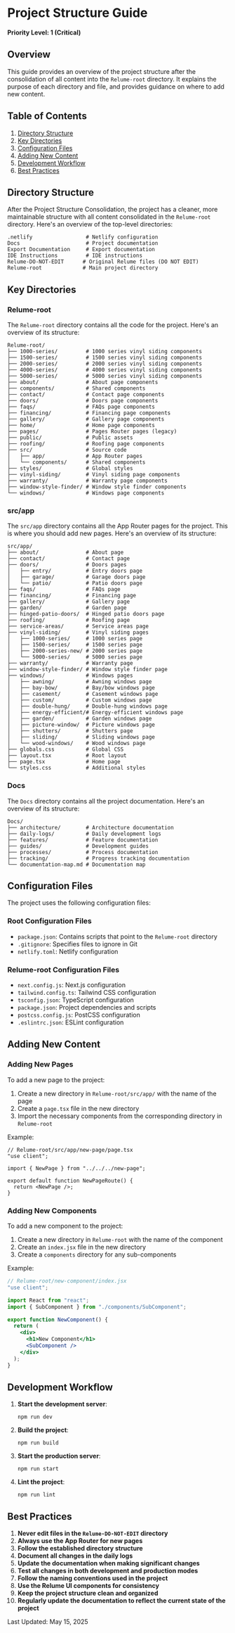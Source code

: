 # Project Structure Guide

**Priority Level: 1 (Critical)**

## Overview

This guide provides an overview of the project structure after the consolidation of all content into the `Relume-root` directory. It explains the purpose of each directory and file, and provides guidance on where to add new content.

## Table of Contents

1. [Directory Structure](#directory-structure)
2. [Key Directories](#key-directories)
3. [Configuration Files](#configuration-files)
4. [Adding New Content](#adding-new-content)
5. [Development Workflow](#development-workflow)
6. [Best Practices](#best-practices)

## Directory Structure

After the Project Structure Consolidation, the project has a cleaner, more maintainable structure with all content consolidated in the `Relume-root` directory. Here's an overview of the top-level directories:

```
.netlify                 # Netlify configuration
Docs                     # Project documentation
Export Documentation     # Export documentation
IDE Instructions         # IDE instructions
Relume-DO-NOT-EDIT      # Original Relume files (DO NOT EDIT)
Relume-root             # Main project directory
```

## Key Directories

### Relume-root

The `Relume-root` directory contains all the code for the project. Here's an overview of its structure:

```
Relume-root/
├── 1000-series/         # 1000 series vinyl siding components
├── 1500-series/         # 1500 series vinyl siding components
├── 2000-series/         # 2000 series vinyl siding components
├── 4000-series/         # 4000 series vinyl siding components
├── 5000-series/         # 5000 series vinyl siding components
├── about/               # About page components
├── components/          # Shared components
├── contact/             # Contact page components
├── doors/               # Doors page components
├── faqs/                # FAQs page components
├── financing/           # Financing page components
├── gallery/             # Gallery page components
├── home/                # Home page components
├── pages/               # Pages Router pages (legacy)
├── public/              # Public assets
├── roofing/             # Roofing page components
├── src/                 # Source code
│   ├── app/             # App Router pages
│   └── components/      # Shared components
├── styles/              # Global styles
├── vinyl-siding/        # Vinyl siding page components
├── warranty/            # Warranty page components
├── window-style-finder/ # Window style finder components
└── windows/             # Windows page components
```

### src/app

The `src/app` directory contains all the App Router pages for the project. This is where you should add new pages. Here's an overview of its structure:

```
src/app/
├── about/               # About page
├── contact/             # Contact page
├── doors/               # Doors pages
│   ├── entry/           # Entry doors page
│   ├── garage/          # Garage doors page
│   └── patio/           # Patio doors page
├── faqs/                # FAQs page
├── financing/           # Financing page
├── gallery/             # Gallery page
├── garden/              # Garden page
├── hinged-patio-doors/  # Hinged patio doors page
├── roofing/             # Roofing page
├── service-areas/       # Service areas page
├── vinyl-siding/        # Vinyl siding pages
│   ├── 1000-series/     # 1000 series page
│   ├── 1500-series/     # 1500 series page
│   ├── 2000-series-new/ # 2000 series page
│   └── 5000-series/     # 5000 series page
├── warranty/            # Warranty page
├── window-style-finder/ # Window style finder page
├── windows/             # Windows pages
│   ├── awning/          # Awning windows page
│   ├── bay-bow/         # Bay/bow windows page
│   ├── casement/        # Casement windows page
│   ├── custom/          # Custom windows page
│   ├── double-hung/     # Double-hung windows page
│   ├── energy-efficient/# Energy-efficient windows page
│   ├── garden/          # Garden windows page
│   ├── picture-window/  # Picture windows page
│   ├── shutters/        # Shutters page
│   ├── sliding/         # Sliding windows page
│   └── wood-windows/    # Wood windows page
├── globals.css          # Global CSS
├── layout.tsx           # Root layout
├── page.tsx             # Home page
└── styles.css           # Additional styles
```

### Docs

The `Docs` directory contains all the project documentation. Here's an overview of its structure:

```
Docs/
├── architecture/        # Architecture documentation
├── daily-logs/          # Daily development logs
├── features/            # Feature documentation
├── guides/              # Development guides
├── processes/           # Process documentation
├── tracking/            # Progress tracking documentation
└── documentation-map.md # Documentation map
```

## Configuration Files

The project uses the following configuration files:

### Root Configuration Files

- `package.json`: Contains scripts that point to the `Relume-root` directory
- `.gitignore`: Specifies files to ignore in Git
- `netlify.toml`: Netlify configuration

### Relume-root Configuration Files

- `next.config.js`: Next.js configuration
- `tailwind.config.ts`: Tailwind CSS configuration
- `tsconfig.json`: TypeScript configuration
- `package.json`: Project dependencies and scripts
- `postcss.config.js`: PostCSS configuration
- `.eslintrc.json`: ESLint configuration

## Adding New Content

### Adding New Pages

To add a new page to the project:

1. Create a new directory in `Relume-root/src/app/` with the name of the page
2. Create a `page.tsx` file in the new directory
3. Import the necessary components from the corresponding directory in `Relume-root`

Example:

```tsx
// Relume-root/src/app/new-page/page.tsx
"use client";

import { NewPage } from "../../../new-page";

export default function NewPageRoute() {
  return <NewPage />;
}
```

### Adding New Components

To add a new component to the project:

1. Create a new directory in `Relume-root` with the name of the component
2. Create an `index.jsx` file in the new directory
3. Create a `components` directory for any sub-components

Example:

```jsx
// Relume-root/new-component/index.jsx
"use client";

import React from "react";
import { SubComponent } from "./components/SubComponent";

export function NewComponent() {
  return (
    <div>
      <h1>New Component</h1>
      <SubComponent />
    </div>
  );
}
```

## Development Workflow

1. **Start the development server**:
   ```
   npm run dev
   ```

2. **Build the project**:
   ```
   npm run build
   ```

3. **Start the production server**:
   ```
   npm run start
   ```

4. **Lint the project**:
   ```
   npm run lint
   ```

## Best Practices

1. **Never edit files in the `Relume-DO-NOT-EDIT` directory**
2. **Always use the App Router for new pages**
3. **Follow the established directory structure**
4. **Document all changes in the daily logs**
5. **Update the documentation when making significant changes**
6. **Test all changes in both development and production modes**
7. **Follow the naming conventions used in the project**
8. **Use the Relume UI components for consistency**
9. **Keep the project structure clean and organized**
10. **Regularly update the documentation to reflect the current state of the project**

Last Updated: May 15, 2025
